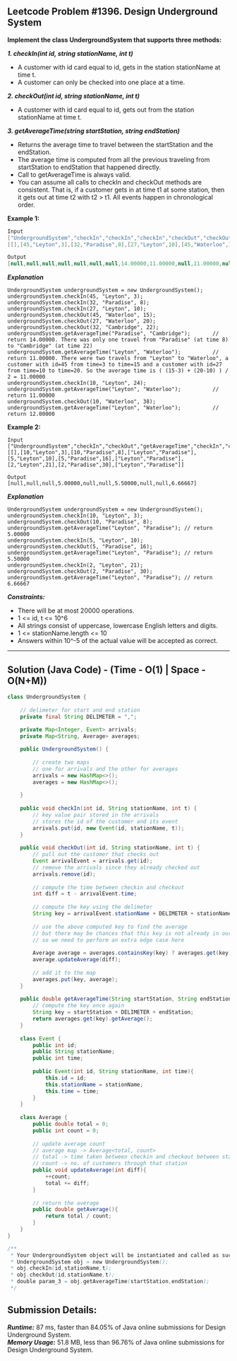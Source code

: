 ## Leetcode Problem #1396. Design Underground System

**Implement the class UndergroundSystem that supports three methods:**

***1. checkIn(int id, string stationName, int t)***
- A customer with id card equal to id, gets in the station stationName at time t.
- A customer can only be checked into one place at a time.

***2. checkOut(int id, string stationName, int t)***
- A customer with id card equal to id, gets out from the station stationName at time t.

***3. getAverageTime(string startStation, string endStation)***
- Returns the average time to travel between the startStation and the endStation.
- The average time is computed from all the previous traveling from startStation to endStation that happened directly.
- Call to getAverageTime is always valid.
- You can assume all calls to checkIn and checkOut methods are consistent. That is, if a customer gets in at time t1 at some station, then it gets out at time t2 with t2 > t1. All events happen in chronological order.

**Example 1:**

```java
Input
["UndergroundSystem","checkIn","checkIn","checkIn","checkOut","checkOut","checkOut","getAverageTime","getAverageTime","checkIn","getAverageTime","checkOut","getAverageTime"]
[[],[45,"Leyton",3],[32,"Paradise",8],[27,"Leyton",10],[45,"Waterloo",15],[27,"Waterloo",20],[32,"Cambridge",22],["Paradise","Cambridge"],["Leyton","Waterloo"],[10,"Leyton",24],["Leyton","Waterloo"],[10,"Waterloo",38],["Leyton","Waterloo"]]

Output
[null,null,null,null,null,null,null,14.00000,11.00000,null,11.00000,null,12.00000]
```
***Explanation***
```
UndergroundSystem undergroundSystem = new UndergroundSystem();
undergroundSystem.checkIn(45, "Leyton", 3);
undergroundSystem.checkIn(32, "Paradise", 8);
undergroundSystem.checkIn(27, "Leyton", 10);
undergroundSystem.checkOut(45, "Waterloo", 15);
undergroundSystem.checkOut(27, "Waterloo", 20);
undergroundSystem.checkOut(32, "Cambridge", 22);
undergroundSystem.getAverageTime("Paradise", "Cambridge");       // return 14.00000. There was only one travel from "Paradise" (at time 8) to "Cambridge" (at time 22)
undergroundSystem.getAverageTime("Leyton", "Waterloo");          // return 11.00000. There were two travels from "Leyton" to "Waterloo", a customer with id=45 from time=3 to time=15 and a customer with id=27 from time=10 to time=20. So the average time is ( (15-3) + (20-10) ) / 2 = 11.00000
undergroundSystem.checkIn(10, "Leyton", 24);
undergroundSystem.getAverageTime("Leyton", "Waterloo");          // return 11.00000
undergroundSystem.checkOut(10, "Waterloo", 38);
undergroundSystem.getAverageTime("Leyton", "Waterloo");          // return 12.00000
```

**Example 2:**

```
Input
["UndergroundSystem","checkIn","checkOut","getAverageTime","checkIn","checkOut","getAverageTime","checkIn","checkOut","getAverageTime"]
[[],[10,"Leyton",3],[10,"Paradise",8],["Leyton","Paradise"],[5,"Leyton",10],[5,"Paradise",16],["Leyton","Paradise"],[2,"Leyton",21],[2,"Paradise",30],["Leyton","Paradise"]]

Output
[null,null,null,5.00000,null,null,5.50000,null,null,6.66667]
```
***Explanation***
```
UndergroundSystem undergroundSystem = new UndergroundSystem();
undergroundSystem.checkIn(10, "Leyton", 3);
undergroundSystem.checkOut(10, "Paradise", 8);
undergroundSystem.getAverageTime("Leyton", "Paradise"); // return 5.00000
undergroundSystem.checkIn(5, "Leyton", 10);
undergroundSystem.checkOut(5, "Paradise", 16);
undergroundSystem.getAverageTime("Leyton", "Paradise"); // return 5.50000
undergroundSystem.checkIn(2, "Leyton", 21);
undergroundSystem.checkOut(2, "Paradise", 30);
undergroundSystem.getAverageTime("Leyton", "Paradise"); // return 6.66667
```

***Constraints:***

- There will be at most 20000 operations.
- 1 <= id, t <= 10^6
- All strings consist of uppercase, lowercase English letters and digits.
- 1 <= stationName.length <= 10
- Answers within 10^-5 of the actual value will be accepted as correct.

---

## Solution (Java Code) - (Time - O(1)  |   Space - O(N+M))

```java
class UndergroundSystem {
    
    // delimeter for start and end station
    private final String DELIMETER = ",";
    
    private Map<Integer, Event> arrivals;
    private Map<String, Average> averages;

    public UndergroundSystem() {
        
        // create two maps
        // one for arrivals and the other for averages
        arrivals = new HashMap<>();
        averages = new HashMap<>();
        
    }
    
    public void checkIn(int id, String stationName, int t) {
        // key value pair stored in the arrivals
        // stores the id of the customer and its event
        arrivals.put(id, new Event(id, stationName, t));
    }
    
    public void checkOut(int id, String stationName, int t) {
        // pull out the customer that checks out
        Event arrivalEvent = arrivals.get(id);
        // remove the arrivals since they already checked out
        arrivals.remove(id);
        
        // compute the time between checkin and checkout
        int diff = t - arrivalEvent.time; 
        
        // compute the key using the delimeter
        String key = arrivalEvent.stationName + DELIMETER + stationName;
        
        // use the above computed key to find the average
        // but there may be chances that this key is not already in our map
        // so we need to perform an extra edge case here
        
        Average average = averages.containsKey(key) ? averages.get(key) : new Average();
        average.updateAverage(diff);
        
        // add it to the map
        averages.put(key, average);
    }
    
    public double getAverageTime(String startStation, String endStation) {
        // compute the key once again
        String key = startStation + DELIMETER + endStation;
        return averages.get(key).getAverage();
    }
    
    class Event {
        public int id;
        public String stationName;
        public int time;
        
        public Event(int id, String stationName, int time){
            this.id = id;
            this.stationName = stationName;
            this.time = time;
        }
    }
    
    class Average {
        public double total = 0;
        public int count = 0;
        
        // update average count
        // average map -> Average<total, count>
        // total -> time taken between checkin and checkout between stations
        // count -> no. of customers through that station
        public void updateAverage(int diff){
            ++count;
            total += diff;
        }
        
        // return the average
        public double getAverage(){
            return total / count;
        }
    }
}

/**
 * Your UndergroundSystem object will be instantiated and called as such:
 * UndergroundSystem obj = new UndergroundSystem();
 * obj.checkIn(id,stationName,t);
 * obj.checkOut(id,stationName,t);
 * double param_3 = obj.getAverageTime(startStation,endStation);
 */
```

## Submission Details:
***Runtime:*** 87 ms, faster than 84.05% of Java online submissions for Design Underground System. <br/>
***Memory Usage:*** 51.8 MB, less than 96.76% of Java online submissions for Design Underground System.

